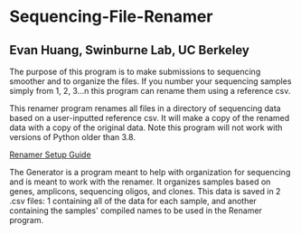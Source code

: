 # Sequencing-File-Renamer
## Evan Huang, Swinburne Lab, UC Berkeley

The purpose of this program is to make submissions to sequencing smoother and to organize the files. If you number your sequencing samples simply from 1, 2, 3...n this program can rename them using a reference csv. 

This renamer program renames all files in a directory of sequencing data based on a user-inputted reference csv. It will make a copy of the renamed data with a copy of the original data. Note this program will not work with versions of Python older than 3.8. 

[Renamer Setup Guide](https://docs.google.com/document/d/1nstSoI9pFRei7pu8AAqdtOgbb1B34kcdZqy_U5lsKfM/edit?usp=sharing)

The Generator is a program meant to help with organization for sequencing and is meant to work with the renamer. It organizes samples based on genes, amplicons, sequencing oligos, and clones. This data is saved in 2 .csv files: 1 containing all of the data for each sample, and another containing the samples' compiled names to be used in the Renamer program. 